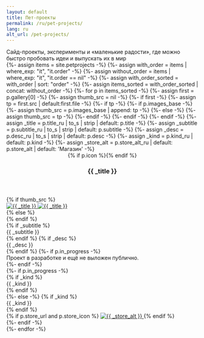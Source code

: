 ```yaml
---
layout: default
title: Пет-проекты
permalink: /ru/pet-projects/
lang: ru
alt_url: /pet-projects/
---
```


<div class="pet-meta">
  <div class="case-summary2">
    Сайд-проекты, эксперименты и&nbsp;«маленькие радости», где&nbsp;можно быстро пробовать идеи и&nbsp;выпускать их в&nbsp;мир
  </div>
</div>
<div class="pp-grid">
  {%- assign items = site.petprojects -%}
  {%- assign with_order = items | where_exp: "it", "it.order" -%}
  {%- assign without_order = items | where_exp: "it", "it.order == nil" -%}
  {%- assign with_order_sorted = with_order | sort: "order" -%}
  {%- assign items_sorted = with_order_sorted | concat: without_order -%}
  {%- for p in items_sorted -%}
    {%- assign first = p.gallery[0] -%}
    {%- assign thumb_src = nil -%}
    {%- if first -%}
      {%- assign tp = first.src | default:first.file -%}
      {%- if tp -%}
        {%- if p.images_base -%}
          {%- assign thumb_src = p.images_base | append: tp -%}
        {%- else -%}
          {%- assign thumb_src = tp -%}
        {%- endif -%}
      {%- endif -%}
    {%- endif -%}
    {%- assign _title = p.title_ru | to_s | strip | default: p.title -%}
    {%- assign _subtitle = p.subtitle_ru | to_s | strip | default: p.subtitle -%}
    {%- assign _desc = p.desc_ru | to_s | strip | default: p.desc -%}
    {%- assign _kind = p.kind_ru | default: p.kind -%}
    {%- assign _store_alt = p.store_alt_ru | default: p.store_alt | default: 'Магазин' -%}
    <article class="pp-card">
      <header class="pp-header">
        {% if p.icon %}<img class="pp-icon" src="{{ site.baseurl }}{{ p.icon }}" alt="">{% endif %}
        <h3 class="pp-title">{{ _title }}</h3>
      </header>
      <div class="pp-body">
        {% if thumb_src %}
  <div class="pp-media">
    <a class="pp-media-link" href="javascript:void(0)" onclick="openPetGallery({{ forloop.index0 }}, 0)" aria-label="Открыть галерею">
      <img class="lazy-img" decoding="async" data-src="{{ site.baseurl }}{{ thumb_src }}" alt="{{ _title }}">
      <noscript><img src="{{ site.baseurl }}{{ thumb_src }}" alt="{{ _title }}"></noscript>
    </a>
  </div>
{% else %}
  <div class="pp-media pp-media--ph">
    <div class="pp-media-ph" aria-hidden="true">
      <img class="pp-media-ph-ico" src="{{ site.baseurl }}/ui/icon_image_off.svg" alt="" loading="eager">
    </div>
  </div>
{% endif %}
        <div class="pp-side">
          <div class="pp-text">
  {% if _subtitle %}<div class="pp-subtitle">{{ _subtitle }}</div>{% endif %}
  {% if _desc %}<div class="pp-desc">{{ _desc }}</div>{% endif %}
  {%- if p.in_progress -%}
    <div class="pp-inprogress-note" role="note">
      Проект в&nbsp;разработке и&nbsp;ещё не&nbsp;выложен публично.
    </div>
  {%- endif -%}
</div>
<div class="pp-footer">
  {%- if p.in_progress -%}
    <div class="pp-links">
      {% if _kind %}<div class="pp-kind">{{ _kind }}</div>{% endif %}
    </div>
  {%- else -%}
    {% if _kind %}<div class="pp-kind">{{ _kind }}</div>{% endif %}
    <div class="pp-links">
      {% if p.store_url and p.store_icon %}
        <a class="pp-store" href="{{ p.store_url }}" target="_blank" rel="noopener">
          <img src="{{ p.store_icon | prepend: site.baseurl }}" alt="{{ _store_alt }}">
        </a>
      {% endif %}
    </div>
  {%- endif -%}
</div>
        </div>
      </div>
    </article>
  {%- endfor -%}
</div>